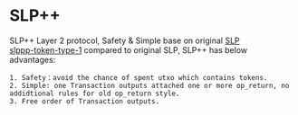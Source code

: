 # SLP++
SLP++ Layer 2 protocol, Safety & Simple base on original  [SLP](https://github.com/simpleledger/slp-specifications)  
[slppp-token-type-1](./slppp-token-type-1.md) compared to original SLP, SLP++ has below advantages:
```
1. Safety：avoid the chance of spent utxo which contains tokens.
2. Simple: one Transaction outputs attached one or more op_return, no addidtional rules for old op_return style.
3. Free order of Transaction outputs.
```
